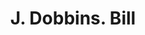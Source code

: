 ---
doi: 10.7916/D8RB8GNN
date_other: '1900'
date_other_textual: 1900-1909
form: printed ephemera
genre:
- Invoices
name:
- J. Dobbins
object_in_context_url: https://biggert.cul.columbia.edu/items/view/ave_biggert_01027
subject_hierarchical_geographic:
- New York, New York, United States
subject_name:
- J. Dobbins
title: J. Dobbins. Bill
sort_title: J. Dobbins. Bill
call_number: ave_biggert_01027
coordinates:
- 40.71277777777778,-74.00583333333333
pid: ave_biggert_01027
identifiers: ave_biggert_01027
thumbnail: https://derivativo-3.library.columbia.edu/iiif/2/ldpd:344330/full/!256,256/0/native.jpg
permalink: /biggert/ave_biggert_01027/
layout: iiif-image-page
---